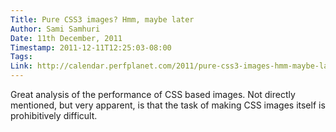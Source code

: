 ```yaml
---
Title: Pure CSS3 images? Hmm, maybe later
Author: Sami Samhuri
Date: 11th December, 2011
Timestamp: 2011-12-11T12:25:03-08:00
Tags: 
Link: http://calendar.perfplanet.com/2011/pure-css3-images-hmm-maybe-later/
---
```


Great analysis of the performance of CSS based images. Not directly
mentioned, but very apparent, is that the task of making CSS images itself
is prohibitively difficult.

